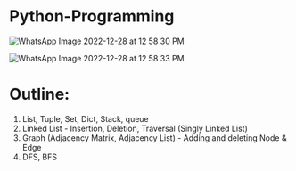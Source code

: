 # Python-Programming


![WhatsApp Image 2022-12-28 at 12 58 30 PM](https://user-images.githubusercontent.com/71040750/209865868-c87629dc-b348-440f-8d0a-269fe169b48b.jpeg) 

![WhatsApp Image 2022-12-28 at 12 58 33 PM](https://user-images.githubusercontent.com/71040750/209865911-4a2f0b65-1fa3-40f6-bcfc-ea62be808813.jpeg)

# Outline:

1. List, Tuple, Set, Dict, Stack, queue
2. Linked List - Insertion, Deletion, Traversal (Singly Linked List)
3. Graph (Adjacency Matrix, Adjacency List) - Adding and deleting Node & Edge
4. DFS, BFS

